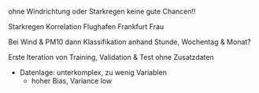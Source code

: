 ohne Windrichtung oder Starkregen keine gute Chancen!!


Starkregen Korrelation
Flughafen Frankfurt
Frau 


Bei Wind & PM10 dann Klassifikation anhand Stunde, Wochentag & Monat?


Erste Iteration von Training, Validation & Test ohne Zusatzdaten



- Datenlage: unterkomplex, zu wenig Variablen
    - hoher Bias, Variance low
  